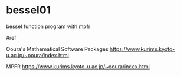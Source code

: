 # bessel01

bessel function program with mpfr


#ref 

Ooura's Mathematical Software Packages https://www.kurims.kyoto-u.ac.jp/~ooura/index.html

MPFR https://www.kurims.kyoto-u.ac.jp/~ooura/index.html

